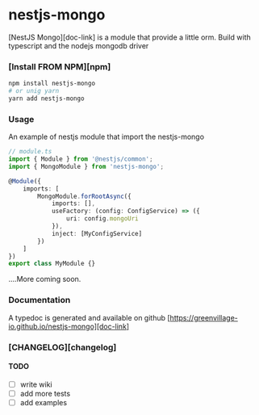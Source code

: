 # nestjs-mongo

[NestJS Mongo][doc-link] is a module that provide a little orm. Build with typescript and the nodejs mongodb driver

### [Install FROM NPM][npm]

```bash
npm install nestjs-mongo
# or unig yarn
yarn add nestjs-mongo
```

### Usage

An example of nestjs module that import the nestjs-mongo

```ts
// module.ts
import { Module } from '@nestjs/common';
import { MongoModule } from 'nestjs-mongo';

@Module({
    imports: [
        MongoModule.forRootAsync({
            imports: [],
            useFactory: (config: ConfigService) => ({
                uri: config.mongoUri
            }),
            inject: [MyConfigService]
        })
    ]
})
export class MyModule {}
```

....More coming soon.

### Documentation

A typedoc is generated and available on github [https://greenvillage-io.github.io/nestjs-mongo][doc-link]

### [CHANGELOG][changelog]

#### TODO

-   [ ] write wiki
-   [ ] add more tests
-   [ ] add examples
